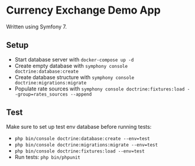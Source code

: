 # Currency Exchange Demo App
Written using Symfony 7.  

## Setup
- Start database server with `docker-compose up -d`
- Create empty database with `symphony console doctrine:database:create`
- Create database structure with `symphony console doctrine:migrations:migrate`
- Populate rate sources with `symphony console doctrine:fixtures:load --group=rates_sources --append`

## Test
Make sure to set up test env database before running tests:
- `php bin/console doctrine:database:create --env=test`
- `php bin/console doctrine:migrations:migrate --env=test`
- `php bin/console doctrine:fixtures:load --env=test`
- Run tests: `php bin/phpunit`
